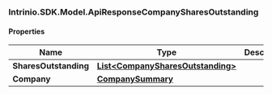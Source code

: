 [//]: # (CLASS:Intrinio.SDK.Model.ApiResponseCompanySharesOutstanding)

[//]: # (KIND:object)

### Intrinio.SDK.Model.ApiResponseCompanySharesOutstanding
#### Properties

[//]: # (START_DEFINITION)

Name | Type | Description
------------ | ------------- | -------------
**SharesOutstanding** | [**List&lt;CompanySharesOutstanding&gt;**](CompanySharesOutstanding.md) |  &nbsp;
**Company** | [**CompanySummary**](CompanySummary.md) |  &nbsp;

[//]: # (END_DEFINITION)


[//]: # (CONTAINED_CLASS:Intrinio.SDK.Model.CompanySharesOutstanding)


[//]: # (CONTAINED_CLASS:Intrinio.SDK.Model.CompanySummary)


